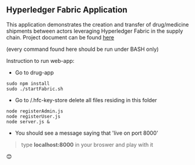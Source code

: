 ## Hyperledger Fabric Application

This application demonstrates the creation and transfer of drug/medicine shipments between actors leveraging Hyperledger Fabric in the supply chain.
Project document can be found [here](https://sites.google.com/view/bruteforce/projects/hyperledger)

(every command found here should be run under BASH only)

Instruction to run web-app:
- Go to drug-app
```
sudo npm install
sudo ./startFabric.sh
```
- Go to /.hfc-key-store
delete all files residing in this folder
```
node registerAdmin.js
node registerUser.js
node server.js &
```
- You should see a message saying that 'live on port 8000'
> type **localhost:8000** in your broswer and play with it

:blush:
